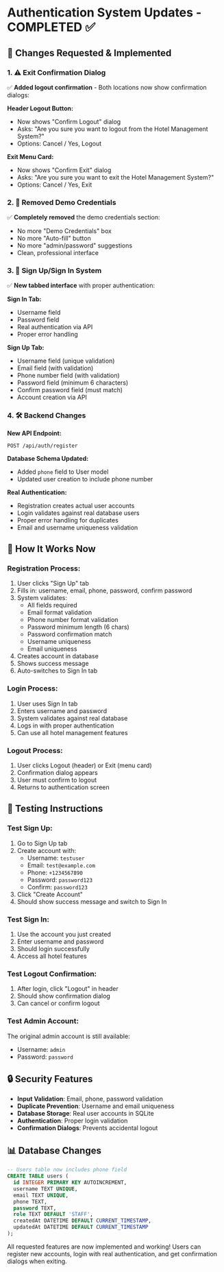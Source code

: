 # Authentication System Updates - COMPLETED ✅

## 🚨 **Changes Requested & Implemented**

### **1. ⚠️ Exit Confirmation Dialog**
✅ **Added logout confirmation** - Both locations now show confirmation dialogs:

**Header Logout Button:**
- Now shows "Confirm Logout" dialog
- Asks: "Are you sure you want to logout from the Hotel Management System?"
- Options: Cancel / Yes, Logout

**Exit Menu Card:**
- Now shows "Confirm Exit" dialog  
- Asks: "Are you sure you want to exit the Hotel Management System?"
- Options: Cancel / Yes, Exit

### **2. 🚫 Removed Demo Credentials**
✅ **Completely removed** the demo credentials section:
- No more "Demo Credentials" box
- No more "Auto-fill" button
- No more "admin/password" suggestions
- Clean, professional interface

### **3. 📱 Sign Up/Sign In System**
✅ **New tabbed interface** with proper authentication:

**Sign In Tab:**
- Username field
- Password field
- Real authentication via API
- Proper error handling

**Sign Up Tab:**
- Username field (unique validation)
- Email field (with validation)
- Phone number field (with validation)
- Password field (minimum 6 characters)
- Confirm password field (must match)
- Account creation via API

### **4. 🛠️ Backend Changes**

**New API Endpoint:**
```
POST /api/auth/register
```

**Database Schema Updated:**
- Added `phone` field to User model
- Updated user creation to include phone number

**Real Authentication:**
- Registration creates actual user accounts
- Login validates against real database users
- Proper error handling for duplicates
- Email and username uniqueness validation

## 🎯 **How It Works Now**

### **Registration Process:**
1. User clicks "Sign Up" tab
2. Fills in: username, email, phone, password, confirm password
3. System validates:
   - All fields required
   - Email format validation
   - Phone number format validation
   - Password minimum length (6 chars)
   - Password confirmation match
   - Username uniqueness
   - Email uniqueness
4. Creates account in database
5. Shows success message
6. Auto-switches to Sign In tab

### **Login Process:**
1. User uses Sign In tab
2. Enters username and password
3. System validates against real database
4. Logs in with proper authentication
5. Can use all hotel management features

### **Logout Process:**
1. User clicks Logout (header) or Exit (menu card)
2. Confirmation dialog appears
3. User must confirm to logout
4. Returns to authentication screen

## 🧪 **Testing Instructions**

### **Test Sign Up:**
1. Go to Sign Up tab
2. Create account with:
   - Username: `testuser`
   - Email: `test@example.com`
   - Phone: `+1234567890`
   - Password: `password123`
   - Confirm: `password123`
3. Click "Create Account"
4. Should show success message and switch to Sign In

### **Test Sign In:**
1. Use the account you just created
2. Enter username and password
3. Should login successfully
4. Access all hotel features

### **Test Logout Confirmation:**
1. After login, click "Logout" in header
2. Should show confirmation dialog
3. Can cancel or confirm logout

### **Test Admin Account:**
The original admin account is still available:
- Username: `admin`
- Password: `password`

## 🔒 **Security Features**

- **Input Validation**: Email, phone, password validation
- **Duplicate Prevention**: Username and email uniqueness
- **Database Storage**: Real user accounts in SQLite
- **Authentication**: Proper login validation
- **Confirmation Dialogs**: Prevents accidental logout

## 📊 **Database Changes**

```sql
-- Users table now includes phone field
CREATE TABLE users (
  id INTEGER PRIMARY KEY AUTOINCREMENT,
  username TEXT UNIQUE,
  email TEXT UNIQUE,
  phone TEXT,
  password TEXT,
  role TEXT DEFAULT 'STAFF',
  createdAt DATETIME DEFAULT CURRENT_TIMESTAMP,
  updatedAt DATETIME DEFAULT CURRENT_TIMESTAMP
);
```

All requested features are now implemented and working! Users can register new accounts, login with real authentication, and get confirmation dialogs when exiting.
